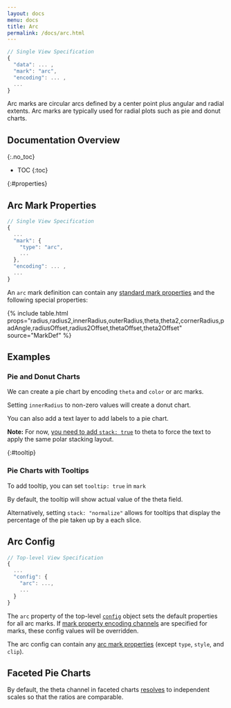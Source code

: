 ```yaml
---
layout: docs
menu: docs
title: Arc
permalink: /docs/arc.html
---
```


```js
// Single View Specification
{
  "data": ... ,
  "mark": "arc",
  "encoding": ... ,
  ...
}
```

Arc marks are circular arcs defined by a center point plus angular and radial extents. Arc marks are typically used for radial plots such as pie and donut charts.

<!--prettier-ignore-start-->
## Documentation Overview
{:.no_toc}

- TOC
{:toc}

<!--prettier-ignore-end-->

{:#properties}

## Arc Mark Properties

```js
// Single View Specification
{
  ...
  "mark": {
    "type": "arc",
    ...
  },
  "encoding": ... ,
  ...
}
```

<span class="vl-example" data-name="arc_params" figure-only=true></span>

An `arc` mark definition can contain any [standard mark properties](mark.html#mark-def) and the following special properties:

{% include table.html props="radius,radius2,innerRadius,outerRadius,theta,theta2,cornerRadius,padAngle,radiusOffset,radius2Offset,thetaOffset,theta2Offset" source="MarkDef" %}

## Examples

### Pie and Donut Charts

We can create a pie chart by encoding `theta` and `color` or arc marks.

<span class="vl-example" data-name="arc_pie"></span>

Setting `innerRadius` to non-zero values will create a donut chart.

<span class="vl-example" data-name="arc_donut"></span>

You can also add a text layer to add labels to a pie chart.

<span class="vl-example" data-name="layer_arc_label"></span>

**Note:** For now, [you need to add `stack: true`](https://github.com/vega/vega-lite/issues/5078) to theta to force the text to apply the same polar stacking layout.

{:#tooltip}

### Pie Charts with Tooltips

To add tooltip, you can set `tooltip: true` in `mark`

<span class="vl-example" data-name="arc_pie_normalize_tooltip"></span>

By default, the tooltip will show actual value of the theta field.

Alternatively, setting `stack: "normalize"` allows for tooltips that display the percentage of the pie taken up by a each slice.

## Arc Config

```js
// Top-level View Specification
{
  ...
  "config": {
    "arc": ...,
    ...
  }
}
```

The `arc` property of the top-level [`config`](config.html) object sets the default properties for all arc marks. If [mark property encoding channels](encoding.html#mark-prop) are specified for marks, these config values will be overridden.

The arc config can contain any [arc mark properties](#properties) (except `type`, `style`, and `clip`).

## Faceted Pie Charts

By default, the theta channel in faceted charts [resolves](resolve.html) to independent scales so that the ratios are comparable.

<span class="vl-example" data-name="arc_facet"></span>
